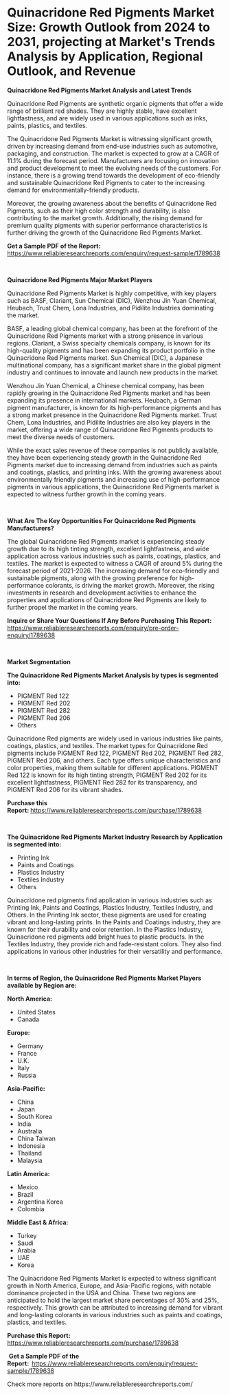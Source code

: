 <p><h1>Quinacridone Red Pigments Market Size: Growth Outlook from 2024 to 2031, projecting at Market's Trends Analysis by Application, Regional Outlook, and Revenue</h1></p><p><strong>Quinacridone Red Pigments Market Analysis and Latest Trends</strong></p>
<p><p>Quinacridone Red Pigments are synthetic organic pigments that offer a wide range of brilliant red shades. They are highly stable, have excellent lightfastness, and are widely used in various applications such as inks, paints, plastics, and textiles.</p><p>The Quinacridone Red Pigments Market is witnessing significant growth, driven by increasing demand from end-use industries such as automotive, packaging, and construction. The market is expected to grow at a CAGR of 11.1% during the forecast period. Manufacturers are focusing on innovation and product development to meet the evolving needs of the customers. For instance, there is a growing trend towards the development of eco-friendly and sustainable Quinacridone Red Pigments to cater to the increasing demand for environmentally-friendly products.</p><p>Moreover, the growing awareness about the benefits of Quinacridone Red Pigments, such as their high color strength and durability, is also contributing to the market growth. Additionally, the rising demand for premium quality pigments with superior performance characteristics is further driving the growth of the Quinacridone Red Pigments Market.</p></p>
<p><strong>Get a Sample PDF of the Report:&nbsp;</strong> <a href="https://www.reliableresearchreports.com/enquiry/request-sample/1789638">https://www.reliableresearchreports.com/enquiry/request-sample/1789638</a></p>
<p>&nbsp;</p>
<p><strong>Quinacridone Red Pigments Major Market Players</strong></p>
<p><p>Quinacridone Red Pigments Market is highly competitive, with key players such as BASF, Clariant, Sun Chemical (DIC), Wenzhou Jin Yuan Chemical, Heubach, Trust Chem, Lona Industries, and Pidilite Industries dominating the market. </p><p>BASF, a leading global chemical company, has been at the forefront of the Quinacridone Red Pigments market with a strong presence in various regions. Clariant, a Swiss specialty chemicals company, is known for its high-quality pigments and has been expanding its product portfolio in the Quinacridone Red Pigments market. Sun Chemical (DIC), a Japanese multinational company, has a significant market share in the global pigment industry and continues to innovate and launch new products in the market. </p><p>Wenzhou Jin Yuan Chemical, a Chinese chemical company, has been rapidly growing in the Quinacridone Red Pigments market and has been expanding its presence in international markets. Heubach, a German pigment manufacturer, is known for its high-performance pigments and has a strong market presence in the Quinacridone Red Pigments market. Trust Chem, Lona Industries, and Pidilite Industries are also key players in the market, offering a wide range of Quinacridone Red Pigments products to meet the diverse needs of customers. </p><p>While the exact sales revenue of these companies is not publicly available, they have been experiencing steady growth in the Quinacridone Red Pigments market due to increasing demand from industries such as paints and coatings, plastics, and printing inks. With the growing awareness about environmentally friendly pigments and increasing use of high-performance pigments in various applications, the Quinacridone Red Pigments market is expected to witness further growth in the coming years.</p></p>
<p>&nbsp;</p>
<p><strong>What Are The Key Opportunities For Quinacridone Red Pigments Manufacturers?</strong></p>
<p><p>The global Quinacridone Red Pigments market is experiencing steady growth due to its high tinting strength, excellent lightfastness, and wide application across various industries such as paints, coatings, plastics, and textiles. The market is expected to witness a CAGR of around 5% during the forecast period of 2021-2026. The increasing demand for eco-friendly and sustainable pigments, along with the growing preference for high-performance colorants, is driving the market growth. Moreover, the rising investments in research and development activities to enhance the properties and applications of Quinacridone Red Pigments are likely to further propel the market in the coming years.</p></p>
<p><strong>Inquire or Share Your Questions If Any Before Purchasing This Report:</strong> <a href="https://www.reliableresearchreports.com/enquiry/pre-order-enquiry/1789638">https://www.reliableresearchreports.com/enquiry/pre-order-enquiry/1789638</a></p>
<p>&nbsp;</p>
<p><strong>Market Segmentation</strong></p>
<p><strong>The Quinacridone Red Pigments Market Analysis by types is segmented into:</strong></p>
<p><ul><li>PIGMENT Red 122</li><li>PIGMENT Red 202</li><li>PIGMENT Red 282</li><li>PIGMENT Red 206</li><li>Others</li></ul></p>
<p><p>Quinacridone Red pigments are widely used in various industries like paints, coatings, plastics, and textiles. The market types for Quinacridone Red pigments include PIGMENT Red 122, PIGMENT Red 202, PIGMENT Red 282, PIGMENT Red 206, and others. Each type offers unique characteristics and color properties, making them suitable for different applications. PIGMENT Red 122 is known for its high tinting strength, PIGMENT Red 202 for its excellent lightfastness, PIGMENT Red 282 for its transparency, and PIGMENT Red 206 for its vibrant shades.</p></p>
<p><strong>Purchase this Report:&nbsp;</strong><a href="https://www.reliableresearchreports.com/purchase/1789638">https://www.reliableresearchreports.com/purchase/1789638</a></p>
<p>&nbsp;</p>
<p><strong>The Quinacridone Red Pigments Market Industry Research by Application is segmented into:</strong></p>
<p><ul><li>Printing Ink</li><li>Paints and Coatings</li><li>Plastics Industry</li><li>Textiles Industry</li><li>Others</li></ul></p>
<p><p>Quinacridone red pigments find application in various industries such as Printing Ink, Paints and Coatings, Plastics Industry, Textiles Industry, and Others. In the Printing Ink sector, these pigments are used for creating vibrant and long-lasting prints. In the Paints and Coatings industry, they are known for their durability and color retention. In the Plastics Industry, Quinacridone red pigments add bright hues to plastic products. In the Textiles Industry, they provide rich and fade-resistant colors. They also find applications in various other industries for their versatility and performance.</p></p>
<p>&nbsp;</p>
<p><strong>In terms of Region, the Quinacridone Red Pigments Market Players available by Region are:</strong></p>
<p>
    <p> <strong> North America: </strong>
        <ul>
            <li>United States</li>
            <li>Canada</li>
        </ul>
        </p> 
    <p> <strong> Europe: </strong>
        <ul>
            <li>Germany</li>
            <li>France</li>
            <li>U.K.</li>
            <li>Italy</li>
            <li>Russia</li>
        </ul>
        </p> 
    <p> <strong> Asia-Pacific: </strong>
        <ul>
            <li>China</li>
            <li>Japan</li>
            <li>South Korea</li>
            <li>India</li>
            <li>Australia</li>
            <li>China Taiwan</li>
            <li>Indonesia</li>
            <li>Thailand</li>
            <li>Malaysia</li>
        </ul>
        </p> 
    <p> <strong> Latin America: </strong>
        <ul>
            <li>Mexico</li>
            <li>Brazil</li>
            <li>Argentina Korea</li>
            <li>Colombia</li>
        </ul>
        </p> 
    <p> <strong> Middle East & Africa: </strong>
        <ul>
            <li>Turkey</li>
            <li>Saudi</li>
            <li>Arabia</li>
            <li>UAE</li>
            <li>Korea</li>
        </ul>
    </p>
    </p>
<p><p>The Quinacridone Red Pigments Market is expected to witness significant growth in North America, Europe, and Asia-Pacific regions, with notable dominance projected in the USA and China. These two regions are anticipated to hold the largest market share percentages of 30% and 25%, respectively. This growth can be attributed to increasing demand for vibrant and long-lasting colorants in various industries such as paints and coatings, plastics, and textiles.</p></p>
<p><strong>Purchase this Report: </strong><a href="https://www.reliableresearchreports.com/purchase/1789638">https://www.reliableresearchreports.com/purchase/1789638</a></p>
<p>&nbsp;<strong>Get a Sample PDF of the Report:&nbsp;&nbsp;</strong><a href="https://www.reliableresearchreports.com/enquiry/request-sample/1789638">https://www.reliableresearchreports.com/enquiry/request-sample/1789638</a></p>
<p><strong></strong></p>
<p>Check more reports on https://www.reliableresearchreports.com/</p>